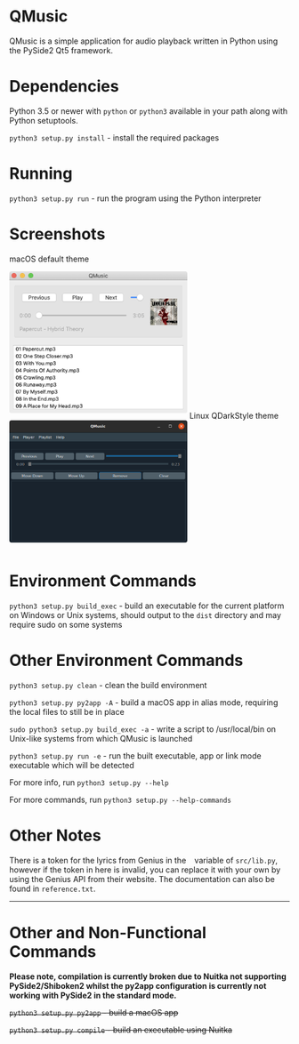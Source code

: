 # QMusic

QMusic is a simple application for audio playback written in Python using the PySide2 Qt5 framework.


# Dependencies

Python 3.5 or newer with `python` or `python3` available in your path along with Python setuptools.

`python3 setup.py install` - install the required packages


# Running

`python3 setup.py run` - run the program using the Python interpreter


# Screenshots

macOS default theme

<img src="resources/documentation/screenshotmacos.png" width=320 style="border-radius: 4px; margin-bottom: 10px"/>
Linux QDarkStyle theme

<img src="resources/documentation/screenshotlinux.png" width=320 style="border-radius: 4px; margin-bottom: 10px"/>

# Environment Commands

`python3 setup.py build_exec` - build an executable for the current platform on Windows or Unix systems, should output to the `dist` directory and may require sudo on some systems


# Other Environment Commands

`python3 setup.py clean` - clean the build environment

`python3 setup.py py2app -A` - build a macOS app in alias mode, requiring the local files to still be in place

`sudo python3 setup.py build_exec -a` - write a script to /usr/local/bin on Unix-like systems from which QMusic is launched

`python3 setup.py run -e` - run the built executable, app or link mode executable which will be detected

For more info, run `python3 setup.py --help`

For more commands, run `python3 setup.py --help-commands`


# Other Notes

There is a token for the lyrics from Genius in the ` ` variable of `src/lib.py`, however if the token in here is invalid, you can replace it with your own by using the Genius API from their website. The documentation can also be found in `reference.txt`.

_______________________

# Other and Non-Functional Commands

**Please note, compilation is currently broken due to Nuitka not supporting PySide2/Shiboken2 whilst the py2app configuration is currently not working with PySide2 in the standard mode.**

~~`python3 setup.py py2app` - build a macOS app~~

~~`python3 setup.py compile` - build an executable using Nuitka~~
